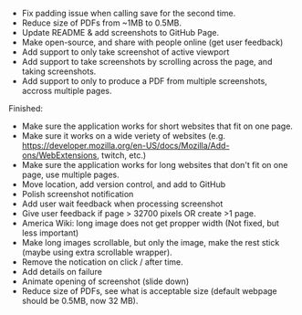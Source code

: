 - Fix padding issue when calling save for the second time.
- Reduce size of PDFs from ~1MB to 0.5MB.
- Update README & add screenshots to GitHub Page.
- Make open-source, and share with people online (get user feedback)
- Add support to only take screenshot of active viewport
- Add support to take screenshots by scrolling across the page, and taking screenshots.
- Add support to only to produce a PDF from multiple screenshots, accross multiple pages.


Finished:
- Make sure the application works for short websites that fit on one page.
- Make sure it works on a wide veriety of websites (e.g. https://developer.mozilla.org/en-US/docs/Mozilla/Add-ons/WebExtensions, twitch, etc.)
- Make sure the application works for long websites that don't fit on one page, use multiple pages.
- Move location, add version control, and add to GitHub
- Polish screenshot notification
- Add user wait feedback when processing screenshot
- Give user feedback if page > 32700 pixels OR create >1 page.
- America Wiki: long image does not get propper width (Not fixed, but less important)
- Make long images scrollable, but only the image, make the rest stick (maybe using extra scrollable wrapper).
- Remove the notication on click / after time.
- Add details on failure
- Animate opening of screenshot (slide down)
- Reduce size of PDFs, see what is acceptable size (default webpage should be 0.5MB, now 32 MB).